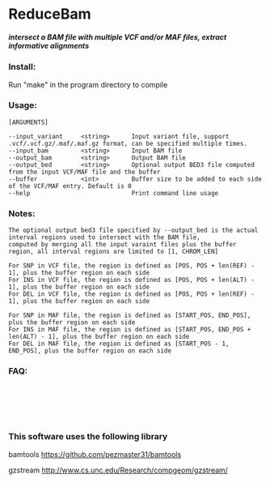 # ReduceBam

##### intersect a BAM file with multiple VCF and/or MAF files, extract informative alignments

### Install:
Run "make" in the program directory to compile

### Usage:
```
[ARGUMENTS]

--input_variant     <string>      Input variant file, support .vcf/.vcf.gz/.maf/.maf.gz format, can be specified multiple times.
--input_bam         <string>      Input BAM file
--output_bam        <string>      Output BAM file
--output_bed        <string>      Optional output BED3 file computed from the input VCF/MAF file and the buffer
--buffer            <int>         Buffer size to be added to each side of the VCF/MAF entry. Default is 0
--help                            Print command line usage
```

### Notes:
```
The optional output bed3 file specified by --output_bed is the actual interval regions used to intersect with the BAM file,
computed by merging all the input varaint files plus the buffer region, all interval regions are limited to [1, CHROM_LEN]

For SNP in VCF file, the region is defined as [POS, POS + len(REF) - 1], plus the buffer region on each side
For INS in VCF file, the region is defined as [POS, POS + len(ALT) - 1], plus the buffer region on each side
For DEL in VCF file, the region is defined as [POS, POS + len(REF) - 1], plus the buffer region on each side

For SNP in MAF file, the region is defined as [START_POS, END_POS], plus the buffer region on each side
For INS in MAF file, the region is defined as [START_POS, END_POS + len(ALT) - 1], plus the buffer region on each side
For DEL in MAF file, the region is defined as [START_POS - 1, END_POS], plus the buffer region on each side
```

### FAQ:

```






``` 

### This software uses the following library

bamtools https://github.com/pezmaster31/bamtools

gzstream http://www.cs.unc.edu/Research/compgeom/gzstream/

